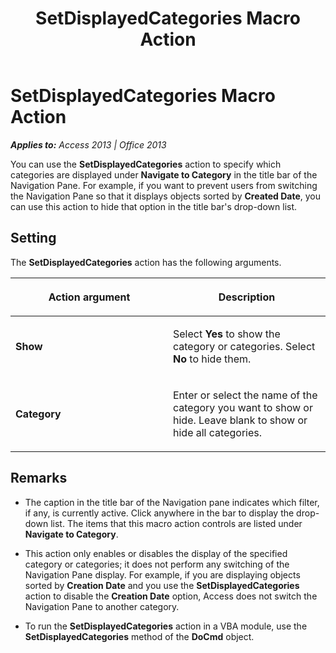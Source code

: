 ﻿---
title: SetDisplayedCategories Macro Action
TOCTitle: SetDisplayedCategories Macro Action
ms:assetid: e8bf39a6-c639-2232-7b21-3b0badf37e4b
ms:mtpsurl: https://msdn.microsoft.com/en-us/library/Ff836053(v=office.15)
ms:contentKeyID: 48548429
ms.date: 09/18/2015
mtps_version: v=office.15
f1_keywords:
- vbaac10.chm20026
f1_categories:
- Office.Version=v15
---

# SetDisplayedCategories Macro Action


_**Applies to:** Access 2013 | Office 2013_

You can use the **SetDisplayedCategories** action to specify which categories are displayed under **Navigate to Category** in the title bar of the Navigation Pane. For example, if you want to prevent users from switching the Navigation Pane so that it displays objects sorted by **Created Date**, you can use this action to hide that option in the title bar's drop-down list.

## Setting

The **SetDisplayedCategories** action has the following arguments.

<table>
<colgroup>
<col style="width: 50%" />
<col style="width: 50%" />
</colgroup>
<thead>
<tr class="header">
<th><p>Action argument</p></th>
<th><p>Description</p></th>
</tr>
</thead>
<tbody>
<tr class="odd">
<td><p><strong>Show</strong></p></td>
<td><p>Select <strong>Yes</strong> to show the category or categories. Select <strong>No</strong> to hide them.</p></td>
</tr>
<tr class="even">
<td><p><strong>Category</strong></p></td>
<td><p>Enter or select the name of the category you want to show or hide. Leave blank to show or hide all categories.</p></td>
</tr>
</tbody>
</table>


## Remarks

  - The caption in the title bar of the Navigation pane indicates which filter, if any, is currently active. Click anywhere in the bar to display the drop-down list. The items that this macro action controls are listed under **Navigate to Category**.

  - This action only enables or disables the display of the specified category or categories; it does not perform any switching of the Navigation Pane display. For example, if you are displaying objects sorted by **Creation Date** and you use the **SetDisplayedCategories** action to disable the **Creation Date** option, Access does not switch the Navigation Pane to another category.

  - To run the **SetDisplayedCategories** action in a VBA module, use the **SetDisplayedCategories** method of the **DoCmd** object.

